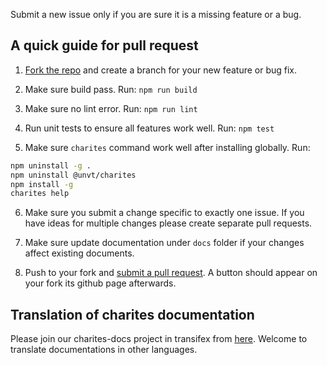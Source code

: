 Submit a new issue only if you are sure it is a missing feature or a bug.

## A quick guide for pull request

1. [Fork the repo](https://help.github.com/articles/fork-a-repo) and create a branch for your new feature or bug fix.

2. Make sure build pass. Run: `npm run build`

3. Make sure no lint error. Run: `npm run lint`

4. Run unit tests to ensure all features work well. Run: `npm test`

5. Make sure `charites` command work well after installing globally. Run:

```bash
npm uninstall -g .
npm uninstall @unvt/charites
npm install -g
charites help
```

6. Make sure you submit a change specific to exactly one issue. If you have ideas for multiple changes please create separate pull requests.

7. Make sure update documentation under `docs` folder if your changes affect existing documents.

8. Push to your fork and [submit a pull request](https://help.github.com/articles/using-pull-requests). A button should appear on your fork its github page afterwards.

## Translation of charites documentation

Please join our charites-docs project in transifex from [here](https://www.transifex.com/unvt/charites-docs). Welcome to translate documentations in other languages.
